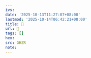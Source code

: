 ```yaml
---
ivs:
date: '2025-10-13T11:27:07+08:00'
lastmod: '2025-10-14T06:42:21+08:00'
title: 󰕭
url: 󰕭
tags: []
hex: 
src: GHZR
note:
---
```

